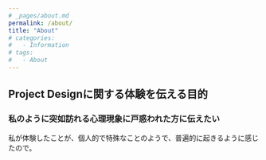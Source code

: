 ```yaml
---
# _pages/about.md
permalink: /about/
title: "About"
# categories:
#   - Information
# tags:
#   - About
---
```


## Project Designに関する体験を伝える目的  

### 私のように突如訪れる心理現象に戸惑われた方に伝えたい

私が体験したことが、個人的で特殊なことのようで、普遍的に起きるように感じたので。
